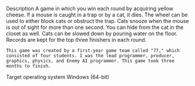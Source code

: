 Description
    A game in which you win each round by acquiring yellow cheese.
    If a mouse is caught in a trap or by a cat, it dies.
    The wheel can be used to either block cats or obstruct the trap.
    Cats snooze when the mouse is out of sight for more than one second. You can hide from the cat in the closet as well.
    Cats can be slowed down by pouring water on the floor.
    Records are kept for the top three finishers in each round.

    This game was created by a first-year game team called "77," which consisted of four students. I was the lead programmer, producer, graphics, physics, and Enemy AI programmer. This game took three months to finish.

Target operating system
    Windows (64-bit)